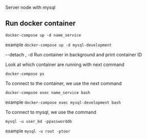 Server node with mysql

## Run docker container

`docker-compose up -d name_service`

example `docker-compose up -d mysql-development`

--detach , -d Run container in background and print container ID

Look at which container are running with next command

`docker-compose ps`

To connect to the container, we use the next command

`docker-compose exec name_service bash`

example `docker-compose exec mysql-development bash`

To connect to mysql, we use the command

`mysql -u user_bd -ppassworddb`

example `mysql -u root -ptoor`
